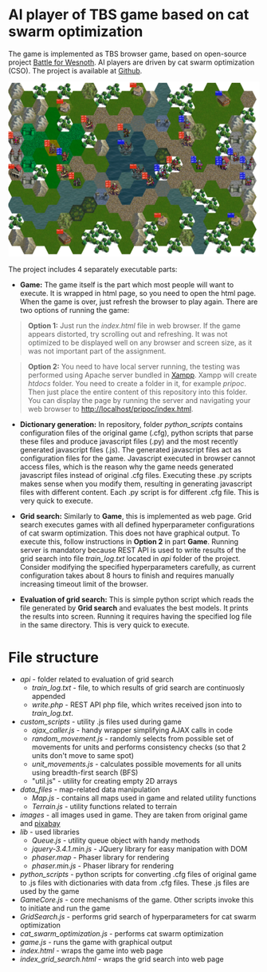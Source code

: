 # AI player of TBS game based on cat swarm optimization

The game is implemented as TBS browser game, based on open-source project [Battle for Wesnoth](https://www.wesnoth.org/). AI players are driven by cat swarm optimization (CSO). The project is available at [Github](https://github.com/Neltharion59/PRIPROC_CSO_WESNOTH).

![GitHub Logo](Wesnoth_screen.png)

The project includes 4 separately executable parts:

- **Game:** The game itself is the part which most people will want to execute. It is wrapped in html page, so you need to open the html page. When the game is over, just refresh the browser to play again. There are two options of running the game:
>**Option 1:** Just run the *index.html* file in web browser. If the game appears distorted, try scrolling out and refreshing. It was not optimized to be displayed well on any browser and screen size, as it was not important part of the assignment.

>**Option 2:** You need to have local server running, the testing was performed using Apache server bundled in [Xampp](https://www.apachefriends.org/index.html). Xampp will create *htdocs* folder. You need to create a folder in it, for example *pripoc*. Then just place the entire content of this repository into this folder. You can display the page by running the server and navigating your web browser to [http://localhost/pripoc/index.html](http://localhost/pripoc/index.html).

- **Dictionary generation:** In repository, folder *python_scripts* contains configuration files of the original game (.cfg), python scripts that parse these files and produce javascript files (.py) and the most recently generated javascript files (.js). The generated javascript files act as configuration files for the game. Javascript executed in browser cannot access files, which is the reason why the game needs generated javascript files instead of original .cfg files. Executing these .py scripts makes sense when you modify them, resulting in generating javascript files with different content. Each .py script is for different .cfg file. This is very quick to execute.

- **Grid search:**  Similarly to **Game**, this is implemented as web page. Grid search executes games with all defined hyperparameter configurations of cat swarm optimization. This does not have graphical output. To execute this, follow instructions in **Option 2** in part **Game**. Running server is mandatory because REST API is used to write results of the grid search into file *train_log.txt* located in *api* folder of the project. Consider modifying the specified hyperparameters carefully, as current configuration takes about 8 hours to finish and requires manually increasing timeout limit of the browser.

- **Evaluation of grid search:** This is simple python script which reads the file generated by **Grid search** and evaluates the best models. It prints the results into screen. Running it requires having the specified log file in the same directory. This is very quick to execute.

# File structure
- *api* - folder related to evaluation of grid search
  - *train_log.txt* - file, to which results of grid search are continuosly appended
  - *write.php* - REST API php file, which writes received json into to *train_log.txt*.
 - *custom_scripts* - utility .js files used during game
   - *ajax_caller.js* - handy wrapper simplifying AJAX calls in code
   - *random_movement.js* - randomly selects from possible set of movements for units and performs consistency checks (so that 2 units don't move to same spot)
   - *unit_movements.js*  - calculates possible movements for all units using breadth-first search (BFS)
   - "util.js" - utility for creating empty 2D arrays
 - *data_files* - map-related data manipulation
   - *Map.js* - contains all maps used in game and related utility functions
   - *Terrain.js* - utility functions related to terrain
- *images* - all images used in game. They are taken from original game and [pixabay](https://pixabay.com/sk/)
- *lib* - used libraries
   - *Queue.js* - utility queue object with handy methods
   - *jquery-3.4.1.min.js* - JQuery library for easy manipation with DOM
   - *phaser.map* - Phaser library for rendering
   - *phaser.min.js* - Phaser library for rendering
- *python_scripts* - python scripts for converting .cfg files of original game to .js files with dictionaries with data from .cfg files. These .js files are used by the game
- *GameCore.js* - core mechanisms of the game. Other scripts invoke this to initiate and run the game
- *GridSearch.js* - performs grid search of hyperparameters for cat swarm optimization
- *cat_swarm_optimization.js* - performs cat swarm optimization
- *game.js* - runs the game with graphical output
- *index.html* - wraps the game into web page
- *index_grid_search.html* - wraps the grid search into web page